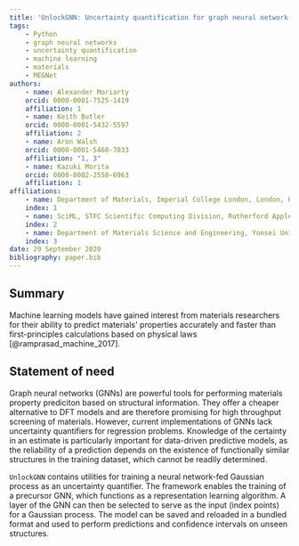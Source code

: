 ```yaml
---
title: 'UnlockGNN: Uncertainty quantification for graph neural network models of chemical systems'
tags:
    - Python
    - graph neural networks
    - uncertainty quantification
    - machine learning
    - materials
    - MEGNet
authors:
    - name: Alexander Moriarty
    orcid: 0000-0001-7525-1419
    affiliation: 1
    - name: Keith Butler
    orcid: 0000-0001-5432-5597
    affiliation: 2
    - name: Aron Walsh
    orcid: 0000-0001-5460-7033
    affiliation: "1, 3"
    - name: Kazuki Morita
    orcid: 0000-0002-2558-6963
    affiliation: 1
affiliations:
    - name: Department of Materials, Imperial College London, London, UK
    index: 1
    - name: SciML, STFC Scientific Computing Division, Rutherford Appleton Laboratories, UK
    index: 2
    - name: Department of Materials Science and Engineering, Yonsei University, Seoul, Korea
    index: 3
date: 29 September 2020
bibliography: paper.bib
---
```


## Summary

Machine learning models have gained interest from materials researchers for their ability to predict materials'
properties accurately and faster than first-principles calculations based on physical laws [@ramprasad_machine_2017].

## Statement of need

Graph neural networks (GNNs) are powerful tools for performing materials property prediciton based on structural information.
They offer a cheaper alternative to DFT models and are therefore promising for high throughput screening of materials.
However, current implementations of GNNs lack uncertainty quantifiers for regression problems.
Knowledge of the certainty in an estimate is particularly important for data-driven predictive models,
as the reliability of a prediction depends on the existence of functionally similar structures in the
training dataset, which cannot be readily determined.

`UnlockGNN` contains utilities for training a neural network-fed Gaussian process as an uncertainty quantifier.
The framework enables the training of a precursor GNN, which functions as a representation learning algorithm.
A layer of the GNN can then be selected to serve as the input (index points) for a Gaussian process.
The model can be saved and reloaded in a bundled format and used to perform predictions and confidence intervals
on unseen structures.
